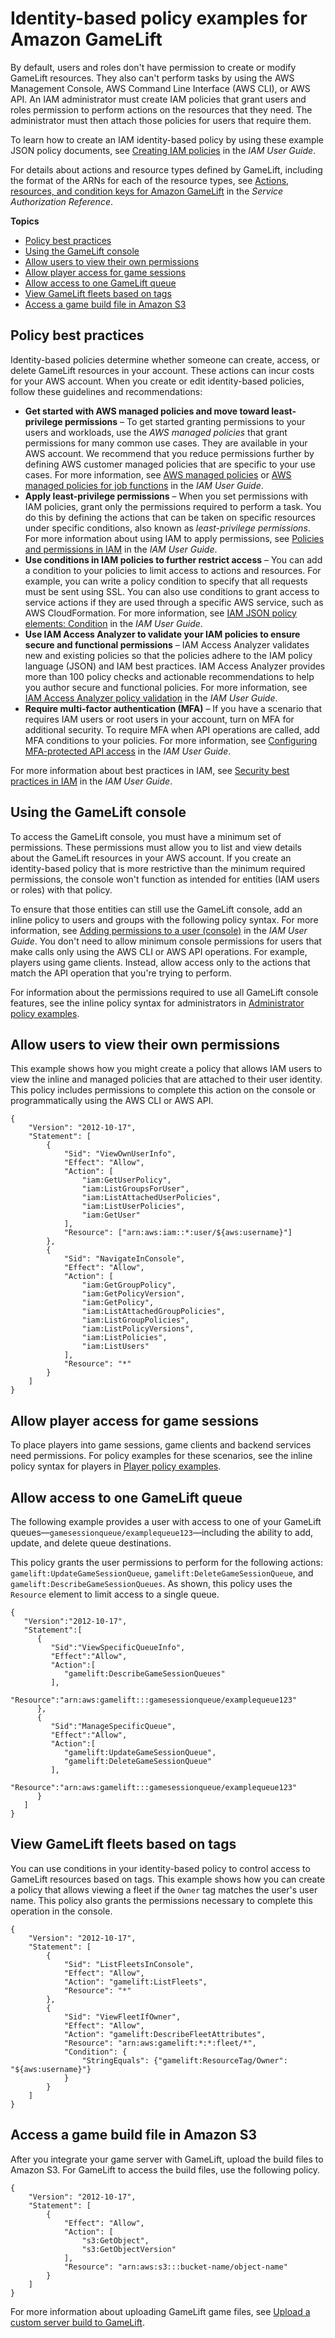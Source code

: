 # Identity\-based policy examples for Amazon GameLift<a name="security_iam_id-based-policy-examples"></a>

By default, users and roles don't have permission to create or modify GameLift resources\. They also can't perform tasks by using the AWS Management Console, AWS Command Line Interface \(AWS CLI\), or AWS API\. An IAM administrator must create IAM policies that grant users and roles permission to perform actions on the resources that they need\. The administrator must then attach those policies for users that require them\.

To learn how to create an IAM identity\-based policy by using these example JSON policy documents, see [Creating IAM policies](https://docs.aws.amazon.com/IAM/latest/UserGuide/access_policies_create-console.html) in the *IAM User Guide*\.

For details about actions and resource types defined by GameLift, including the format of the ARNs for each of the resource types, see [Actions, resources, and condition keys for Amazon GameLift](https://docs.aws.amazon.com/service-authorization/latest/reference/list_amazongamelift.html) in the *Service Authorization Reference*\.

**Topics**
+ [Policy best practices](#security_iam_service-with-iam-policy-best-practices)
+ [Using the GameLift console](#security_iam_id-based-policy-examples-console)
+ [Allow users to view their own permissions](#security_iam_id-based-policy-examples-view-own-permissions)
+ [Allow player access for game sessions](#security_iam_id-based-policy-examples-player-access)
+ [Allow access to one GameLift queue](#security_iam_id-based-policy-examples-access-one-bucket)
+ [View GameLift fleets based on tags](#security_iam_id-based-policy-examples-view-fleet-tags)
+ [Access a game build file in Amazon S3](#security_iam_id-based-policy-examples-access-storage-loc)

## Policy best practices<a name="security_iam_service-with-iam-policy-best-practices"></a>

Identity\-based policies determine whether someone can create, access, or delete GameLift resources in your account\. These actions can incur costs for your AWS account\. When you create or edit identity\-based policies, follow these guidelines and recommendations:
+ **Get started with AWS managed policies and move toward least\-privilege permissions** – To get started granting permissions to your users and workloads, use the *AWS managed policies* that grant permissions for many common use cases\. They are available in your AWS account\. We recommend that you reduce permissions further by defining AWS customer managed policies that are specific to your use cases\. For more information, see [AWS managed policies](https://docs.aws.amazon.com/IAM/latest/UserGuide/access_policies_managed-vs-inline.html#aws-managed-policies) or [AWS managed policies for job functions](https://docs.aws.amazon.com/IAM/latest/UserGuide/access_policies_job-functions.html) in the *IAM User Guide*\.
+ **Apply least\-privilege permissions** – When you set permissions with IAM policies, grant only the permissions required to perform a task\. You do this by defining the actions that can be taken on specific resources under specific conditions, also known as *least\-privilege permissions*\. For more information about using IAM to apply permissions, see [ Policies and permissions in IAM](https://docs.aws.amazon.com/IAM/latest/UserGuide/access_policies.html) in the *IAM User Guide*\.
+ **Use conditions in IAM policies to further restrict access** – You can add a condition to your policies to limit access to actions and resources\. For example, you can write a policy condition to specify that all requests must be sent using SSL\. You can also use conditions to grant access to service actions if they are used through a specific AWS service, such as AWS CloudFormation\. For more information, see [ IAM JSON policy elements: Condition](https://docs.aws.amazon.com/IAM/latest/UserGuide/reference_policies_elements_condition.html) in the *IAM User Guide*\.
+ **Use IAM Access Analyzer to validate your IAM policies to ensure secure and functional permissions** – IAM Access Analyzer validates new and existing policies so that the policies adhere to the IAM policy language \(JSON\) and IAM best practices\. IAM Access Analyzer provides more than 100 policy checks and actionable recommendations to help you author secure and functional policies\. For more information, see [IAM Access Analyzer policy validation](https://docs.aws.amazon.com/IAM/latest/UserGuide/access-analyzer-policy-validation.html) in the *IAM User Guide*\.
+ **Require multi\-factor authentication \(MFA\)** – If you have a scenario that requires IAM users or root users in your account, turn on MFA for additional security\. To require MFA when API operations are called, add MFA conditions to your policies\. For more information, see [ Configuring MFA\-protected API access](https://docs.aws.amazon.com/IAM/latest/UserGuide/id_credentials_mfa_configure-api-require.html) in the *IAM User Guide*\.

For more information about best practices in IAM, see [Security best practices in IAM](https://docs.aws.amazon.com/IAM/latest/UserGuide/best-practices.html) in the *IAM User Guide*\.

## Using the GameLift console<a name="security_iam_id-based-policy-examples-console"></a>

To access the GameLift console, you must have a minimum set of permissions\. These permissions must allow you to list and view details about the GameLift resources in your AWS account\. If you create an identity\-based policy that is more restrictive than the minimum required permissions, the console won't function as intended for entities \(IAM users or roles\) with that policy\.

To ensure that those entities can still use the GameLift console, add an inline policy to users and groups with the following policy syntax\. For more information, see [Adding permissions to a user \(console\)](https://docs.aws.amazon.com/IAM/latest/UserGuide/id_users_change-permissions.html#users_change_permissions-add-console) in the *IAM User Guide*\. You don't need to allow minimum console permissions for users that make calls only using the AWS CLI or AWS API operations\. For example, players using game clients\. Instead, allow access only to the actions that match the API operation that you're trying to perform\.

For information about the permissions required to use all GameLift console features, see the inline policy syntax for administrators in [Administrator policy examples](gamelift-iam-policy-examples.md#iam-policy-simple-example)\.

## Allow users to view their own permissions<a name="security_iam_id-based-policy-examples-view-own-permissions"></a>

This example shows how you might create a policy that allows IAM users to view the inline and managed policies that are attached to their user identity\. This policy includes permissions to complete this action on the console or programmatically using the AWS CLI or AWS API\.

```
{
    "Version": "2012-10-17",
    "Statement": [
        {
            "Sid": "ViewOwnUserInfo",
            "Effect": "Allow",
            "Action": [
                "iam:GetUserPolicy",
                "iam:ListGroupsForUser",
                "iam:ListAttachedUserPolicies",
                "iam:ListUserPolicies",
                "iam:GetUser"
            ],
            "Resource": ["arn:aws:iam::*:user/${aws:username}"]
        },
        {
            "Sid": "NavigateInConsole",
            "Effect": "Allow",
            "Action": [
                "iam:GetGroupPolicy",
                "iam:GetPolicyVersion",
                "iam:GetPolicy",
                "iam:ListAttachedGroupPolicies",
                "iam:ListGroupPolicies",
                "iam:ListPolicyVersions",
                "iam:ListPolicies",
                "iam:ListUsers"
            ],
            "Resource": "*"
        }
    ]
}
```

## Allow player access for game sessions<a name="security_iam_id-based-policy-examples-player-access"></a>

To place players into game sessions, game clients and backend services need permissions\. For policy examples for these scenarios, see the inline policy syntax for players in [Player policy examples](gamelift-iam-policy-examples.md#iam-policy-admin-game-dev-example)\.

## Allow access to one GameLift queue<a name="security_iam_id-based-policy-examples-access-one-bucket"></a>

The following example provides a user with access to one of your GameLift queues—`gamesessionqueue/examplequeue123`—including the ability to add, update, and delete queue destinations\.

This policy grants the user permissions to perform for the following actions: `gamelift:UpdateGameSessionQueue`, `gamelift:DeleteGameSessionQueue`, and `gamelift:DescribeGameSessionQueues`\. As shown, this policy uses the `Resource` element to limit access to a single queue\.

```
{
   "Version":"2012-10-17",
   "Statement":[
      {
         "Sid":"ViewSpecificQueueInfo",
         "Effect":"Allow",
         "Action":[
            "gamelift:DescribeGameSessionQueues"
         ],
         "Resource":"arn:aws:gamelift:::gamesessionqueue/examplequeue123"
      },
      {
         "Sid":"ManageSpecificQueue",
         "Effect":"Allow",
         "Action":[
            "gamelift:UpdateGameSessionQueue",
            "gamelift:DeleteGameSessionQueue"
         ],
         "Resource":"arn:aws:gamelift:::gamesessionqueue/examplequeue123"
      }
   ]
}
```

## View GameLift fleets based on tags<a name="security_iam_id-based-policy-examples-view-fleet-tags"></a>

You can use conditions in your identity\-based policy to control access to GameLift resources based on tags\. This example shows how you can create a policy that allows viewing a fleet if the `Owner` tag matches the user's user name\. This policy also grants the permissions necessary to complete this operation in the console\.

```
{
    "Version": "2012-10-17",
    "Statement": [
        {
            "Sid": "ListFleetsInConsole",
            "Effect": "Allow",
            "Action": "gamelift:ListFleets",
            "Resource": "*"
        },
        {
            "Sid": "ViewFleetIfOwner",
            "Effect": "Allow",
            "Action": "gamelift:DescribeFleetAttributes",
            "Resource": "arn:aws:gamelift:*:*:fleet/*",
            "Condition": {
                "StringEquals": {"gamelift:ResourceTag/Owner": "${aws:username}"}
            }
        }
    ]
}
```

## Access a game build file in Amazon S3<a name="security_iam_id-based-policy-examples-access-storage-loc"></a>

After you integrate your game server with GameLift, upload the build files to Amazon S3\. For GameLift to access the build files, use the following policy\.

```
{
    "Version": "2012-10-17",
    "Statement": [
        {
            "Effect": "Allow",
            "Action": [
                "s3:GetObject",
                "s3:GetObjectVersion"
            ],
            "Resource": "arn:aws:s3:::bucket-name/object-name"
        }
    ]
}
```

For more information about uploading GameLift game files, see [Upload a custom server build to GameLift](gamelift-build-cli-uploading.md)\.